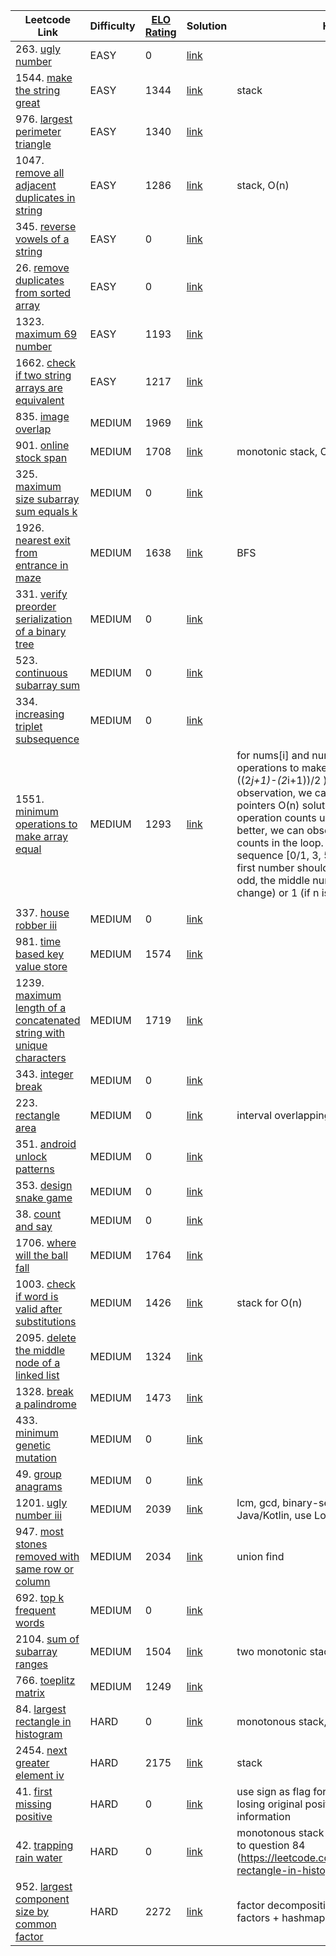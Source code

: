 | Leetcode Link | Difficulty | [ELO Rating](https://zerotrac.github.io/leetcode_problem_rating) | Solution | Hint |
| ------------- | ---------- | ---------- | -------- | ---- |
| 263. [ugly number](https://leetcode.com/problems/ugly-number/) | EASY | 0 | [link](https://github.com/likexx/leetcode-kotlin/blob/main/app/src/main/kotlin/solution/Solution263.kt) |  | |
| 1544. [make the string great](https://leetcode.com/problems/make-the-string-great/) | EASY | 1344 | [link](https://github.com/likexx/leetcode-kotlin/blob/main/app/src/main/kotlin/solution/Solution1544.kt) | stack | |
| 976. [largest perimeter triangle](https://leetcode.com/problems/largest-perimeter-triangle/) | EASY | 1340 | [link](https://github.com/likexx/leetcode-kotlin/blob/main/app/src/main/kotlin/solution/Solution976.kt) |  | |
| 1047. [remove all adjacent duplicates in string](https://leetcode.com/problems/remove-all-adjacent-duplicates-in-string/) | EASY | 1286 | [link](https://github.com/likexx/leetcode-kotlin/blob/main/app/src/main/kotlin/solution/Solution1047.kt) | stack, O(n) | |
| 345. [reverse vowels of a string](https://leetcode.com/problems/reverse-vowels-of-a-string/) | EASY | 0 | [link](https://github.com/likexx/leetcode-kotlin/blob/main/app/src/main/kotlin/solution/Solution345.kt) |  | |
| 26. [remove duplicates from sorted array](https://leetcode.com/problems/remove-duplicates-from-sorted-array/) | EASY | 0 | [link](https://github.com/likexx/leetcode-kotlin/blob/main/app/src/main/kotlin/solution/Solution26.kt) |  | |
| 1323. [maximum 69 number](https://leetcode.com/problems/maximum-69-number/) | EASY | 1193 | [link](https://github.com/likexx/leetcode-kotlin/blob/main/app/src/main/kotlin/solution/Solution1323.kt) |  | |
| 1662. [check if two string arrays are equivalent](https://leetcode.com/problems/check-if-two-string-arrays-are-equivalent/) | EASY | 1217 | [link](https://github.com/likexx/leetcode-kotlin/blob/main/app/src/main/kotlin/solution/Solution1662.kt) |  | |
| 835. [image overlap](https://leetcode.com/problems/image-overlap/) | MEDIUM | 1969 | [link](https://github.com/likexx/leetcode-kotlin/blob/main/app/src/main/kotlin/solution/Solution835.kt) |  | |
| 901. [online stock span](https://leetcode.com/problems/online-stock-span/) | MEDIUM | 1708 | [link](https://github.com/likexx/leetcode-kotlin/blob/main/app/src/main/kotlin/solution/Solution901.kt) | monotonic stack, O(n) | |
| 325. [maximum size subarray sum equals k](https://leetcode.com/problems/maximum-size-subarray-sum-equals-k/) | MEDIUM | 0 | [link](https://github.com/likexx/leetcode-kotlin/blob/main/app/src/main/kotlin/solution/Solution325.kt) |  | |
| 1926. [nearest exit from entrance in maze](https://leetcode.com/problems/nearest-exit-from-entrance-in-maze/) | MEDIUM | 1638 | [link](https://github.com/likexx/leetcode-kotlin/blob/main/app/src/main/kotlin/solution/Solution1926.kt) | BFS | |
| 331. [verify preorder serialization of a binary tree](https://leetcode.com/problems/verify-preorder-serialization-of-a-binary-tree/) | MEDIUM | 0 | [link](https://github.com/likexx/leetcode-kotlin/blob/main/app/src/main/kotlin/solution/Solution331.kt) |  | |
| 523. [continuous subarray sum](https://leetcode.com/problems/continuous-subarray-sum/) | MEDIUM | 0 | [link](https://github.com/likexx/leetcode-kotlin/blob/main/app/src/main/kotlin/solution/Solution523.kt) |  | |
| 334. [increasing triplet subsequence](https://leetcode.com/problems/increasing-triplet-subsequence/) | MEDIUM | 0 | [link](https://github.com/likexx/leetcode-kotlin/blob/main/app/src/main/kotlin/solution/Solution334.kt) |  | |
| 1551. [minimum operations to make array equal](https://leetcode.com/problems/minimum-operations-to-make-array-equal/) | MEDIUM | 1293 | [link](https://github.com/likexx/leetcode-kotlin/blob/main/app/src/main/kotlin/solution/Solution1551.kt) | for nums[i] and nums[j], the number of operations to make them equal is j-i ( ((2*j+1)-(2*i+1))/2 ).  Based on the observation, we can come up with a 2-pointers O(n) solution by adding up all operation counts until i==j. To make it better, we can observe the operation counts in the loop. They are arithmetic sequence [0/1, 3, 5, 7,...,n-1]. Note the first number should be either 0 (if n is odd, the middle number doesn't change) or 1 (if n is even).
 | |
| 337. [house robber iii](https://leetcode.com/problems/house-robber-iii/) | MEDIUM | 0 | [link](https://github.com/likexx/leetcode-kotlin/blob/main/app/src/main/kotlin/solution/Solution337.kt) |  | |
| 981. [time based key value store](https://leetcode.com/problems/time-based-key-value-store/) | MEDIUM | 1574 | [link](https://github.com/likexx/leetcode-kotlin/blob/main/app/src/main/kotlin/solution/Solution981.kt) |  | |
| 1239. [maximum length of a concatenated string with unique characters](https://leetcode.com/problems/maximum-length-of-a-concatenated-string-with-unique-characters/) | MEDIUM | 1719 | [link](https://github.com/likexx/leetcode-kotlin/blob/main/app/src/main/kotlin/solution/Solution1239.kt) |  | |
| 343. [integer break](https://leetcode.com/problems/integer-break/) | MEDIUM | 0 | [link](https://github.com/likexx/leetcode-kotlin/blob/main/app/src/main/kotlin/solution/Solution343.kt) |  | |
| 223. [rectangle area](https://leetcode.com/problems/rectangle-area/) | MEDIUM | 0 | [link](https://github.com/likexx/leetcode-kotlin/blob/main/app/src/main/kotlin/solution/Solution223.kt) | interval overlapping problem | |
| 351. [android unlock patterns](https://leetcode.com/problems/android-unlock-patterns/) | MEDIUM | 0 | [link](https://github.com/likexx/leetcode-kotlin/blob/main/app/src/main/kotlin/solution/Solution351.kt) |  | |
| 353. [design snake game](https://leetcode.com/problems/design-snake-game/) | MEDIUM | 0 | [link](https://github.com/likexx/leetcode-kotlin/blob/main/app/src/main/kotlin/solution/Solution353.kt) |  | |
| 38. [count and say](https://leetcode.com/problems/count-and-say/) | MEDIUM | 0 | [link](https://github.com/likexx/leetcode-kotlin/blob/main/app/src/main/kotlin/solution/Solution38.kt) |  | |
| 1706. [where will the ball fall](https://leetcode.com/problems/where-will-the-ball-fall/) | MEDIUM | 1764 | [link](https://github.com/likexx/leetcode-kotlin/blob/main/app/src/main/kotlin/solution/Solution1706.kt) |  | |
| 1003. [check if word is valid after substitutions](https://leetcode.com/problems/check-if-word-is-valid-after-substitutions/) | MEDIUM | 1426 | [link](https://github.com/likexx/leetcode-kotlin/blob/main/app/src/main/kotlin/solution/Solution1003.kt) | stack for O(n) | |
| 2095. [delete the middle node of a linked list](https://leetcode.com/problems/delete-the-middle-node-of-a-linked-list/) | MEDIUM | 1324 | [link](https://github.com/likexx/leetcode-kotlin/blob/main/app/src/main/kotlin/solution/Solution2095.kt) |  | |
| 1328. [break a palindrome](https://leetcode.com/problems/break-a-palindrome/) | MEDIUM | 1473 | [link](https://github.com/likexx/leetcode-kotlin/blob/main/app/src/main/kotlin/solution/Solution1328.kt) |  | |
| 433. [minimum genetic mutation](https://leetcode.com/problems/minimum-genetic-mutation/) | MEDIUM | 0 | [link](https://github.com/likexx/leetcode-kotlin/blob/main/app/src/main/kotlin/solution/Solution433.kt) |  | |
| 49. [group anagrams](https://leetcode.com/problems/group-anagrams/) | MEDIUM | 0 | [link](https://github.com/likexx/leetcode-kotlin/blob/main/app/src/main/kotlin/solution/Solution49.kt) |  | |
| 1201. [ugly number iii](https://leetcode.com/problems/ugly-number-iii/) | MEDIUM | 2039 | [link](https://github.com/likexx/leetcode-kotlin/blob/main/app/src/main/kotlin/solution/Solution1201.kt) | lcm, gcd, binary-search. For Java/Kotlin, use Long instead of Int | |
| 947. [most stones removed with same row or column](https://leetcode.com/problems/most-stones-removed-with-same-row-or-column/) | MEDIUM | 2034 | [link](https://github.com/likexx/leetcode-kotlin/blob/main/app/src/main/kotlin/solution/Solution947.kt) | union find | |
| 692. [top k frequent words](https://leetcode.com/problems/top-k-frequent-words/) | MEDIUM | 0 | [link](https://github.com/likexx/leetcode-kotlin/blob/main/app/src/main/kotlin/solution/Solution692.kt) |  | |
| 2104. [sum of subarray ranges](https://leetcode.com/problems/sum-of-subarray-ranges/) | MEDIUM | 1504 | [link](https://github.com/likexx/leetcode-kotlin/blob/main/app/src/main/kotlin/solution/Solution2104.kt) | two monotonic stacks, O(n) | |
| 766. [toeplitz matrix](https://leetcode.com/problems/toeplitz-matrix/) | MEDIUM | 1249 | [link](https://github.com/likexx/leetcode-kotlin/blob/main/app/src/main/kotlin/solution/Solution766.kt) |  | |
| 84. [largest rectangle in histogram](https://leetcode.com/problems/largest-rectangle-in-histogram/) | HARD | 0 | [link](https://github.com/likexx/leetcode-kotlin/blob/main/app/src/main/kotlin/solution/Solution84.kt) | monotonous stack, increasing | |
| 2454. [next greater element iv](https://leetcode.com/problems/next-greater-element-iv/) | HARD | 2175 | [link](https://github.com/likexx/leetcode-kotlin/blob/main/app/src/main/kotlin/solution/Solution2454.kt) | stack | |
| 41. [first missing positive](https://leetcode.com/problems/first-missing-positive/) | HARD | 0 | [link](https://github.com/likexx/leetcode-kotlin/blob/main/app/src/main/kotlin/solution/Solution41.kt) | use sign as flag for existence without losing original positive integer information | |
| 42. [trapping rain water](https://leetcode.com/problems/trapping-rain-water/) | HARD | 0 | [link](https://github.com/likexx/leetcode-kotlin/blob/main/app/src/main/kotlin/solution/Solution42.kt) | monotonous stack (decreasing), similar to question 84 (https://leetcode.com/problems/largest-rectangle-in-histogram/) | |
| 952. [largest component size by common factor](https://leetcode.com/problems/largest-component-size-by-common-factor/) | HARD | 2272 | [link](https://github.com/likexx/leetcode-kotlin/blob/main/app/src/main/kotlin/solution/Solution952.kt) | factor decomposition + union find of factors + hashmap | |
